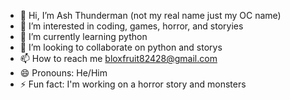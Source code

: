 - 👋 Hi, I’m Ash Thunderman (not my real name just my OC name)
- 👀 I’m interested in coding, games, horror, and storyies
- 🌱 I’m currently learning python
- 💞️ I’m looking to collaborate on python and storys
- 📫 How to reach me bloxfruit82428@gmail.com
- 😄 Pronouns: He/Him
- ⚡ Fun fact: I'm working on a horror story and monsters

<!---
bloxfruit82428/bloxfruit82428 is a ✨ special ✨ repository because its `README.md` (this file) appears on your GitHub profile.
You can click the Preview link to take a look at your changes.
--->
